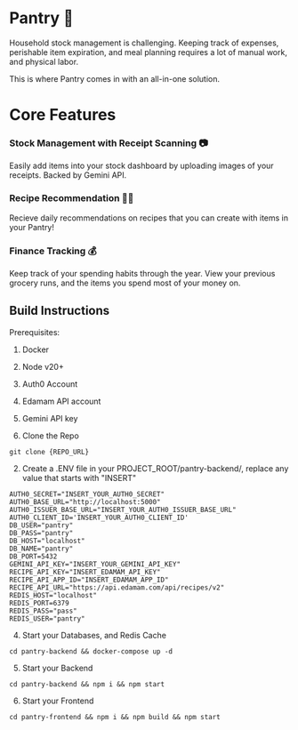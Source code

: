# Pantry 🍞
Household stock management is challenging.
Keeping track of expenses, perishable item expiration, and meal planning requires a lot of manual work, and physical labor.

This is where Pantry comes in with an all-in-one solution.

# Core Features
### Stock Management with Receipt Scanning 📷
Easily add items into your stock dashboard by uploading images of your receipts.
Backed by Gemini API.

### Recipe Recommendation 👨‍🍳
Recieve daily recommendations on recipes that you can create with items in your Pantry!

### Finance Tracking 💰
Keep track of your spending habits through the year. View your previous grocery runs, and the items you spend most of your money on.

## Build Instructions
Prerequisites:
1. Docker
2. Node v20+
3. Auth0 Account
4. Edamam API account
5. Gemini API key

1. Clone the Repo
```
git clone {REPO_URL}
```
2. Create a .ENV file in your PROJECT_ROOT/pantry-backend/, replace any value that starts with "INSERT"
```
AUTH0_SECRET="INSERT_YOUR_AUTH0_SECRET"
AUTH0_BASE_URL="http://localhost:5000"
AUTH0_ISSUER_BASE_URL="INSERT_YOUR_AUTH0_ISSUER_BASE_URL"
AUTH0_CLIENT_ID='INSERT_YOUR_AUTH0_CLIENT_ID'
DB_USER="pantry"
DB_PASS="pantry"
DB_HOST="localhost"
DB_NAME="pantry"
DB_PORT=5432
GEMINI_API_KEY="INSERT_YOUR_GEMINI_API_KEY"
RECIPE_API_KEY="INSERT_EDAMAM_API_KEY"
RECIPE_API_APP_ID="INSERT_EDAMAM_APP_ID"
RECIPE_API_URL="https://api.edamam.com/api/recipes/v2"
REDIS_HOST="localhost"
REDIS_PORT=6379
REDIS_PASS="pass"
REDIS_USER="pantry"
```
4. Start your Databases, and Redis Cache
```
cd pantry-backend && docker-compose up -d
```
5. Start your Backend
```
cd pantry-backend && npm i && npm start
```
6. Start your Frontend
```
cd pantry-frontend && npm i && npm build && npm start
```
